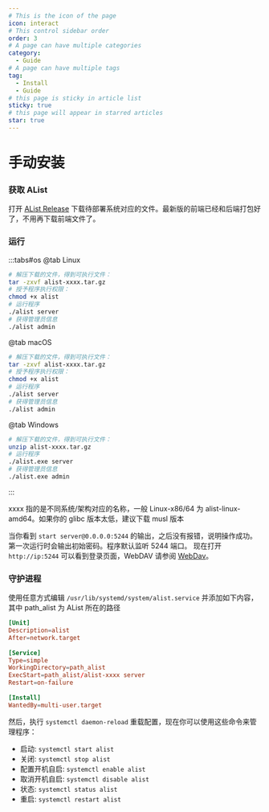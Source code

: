 ```yaml
---
# This is the icon of the page
icon: interact
# This control sidebar order
order: 3
# A page can have multiple categories
category:
  - Guide
# A page can have multiple tags
tag:
  - Install
  - Guide
# this page is sticky in article list
sticky: true
# this page will appear in starred articles
star: true
---
```

# 手动安装

### 获取 AList
打开 [AList Release](https://github.com/Xhofe/alist/releases) 下载待部署系统对应的文件。最新版的前端已经和后端打包好了，不用再下载前端文件了。

### 运行

:::tabs#os
@tab Linux
```bash
# 解压下载的文件，得到可执行文件：
tar -zxvf alist-xxxx.tar.gz
# 授予程序执行权限：
chmod +x alist
# 运行程序
./alist server
# 获得管理员信息
./alist admin
```
@tab macOS
```bash
# 解压下载的文件，得到可执行文件：
tar -zxvf alist-xxxx.tar.gz
# 授予程序执行权限：
chmod +x alist
# 运行程序
./alist server
# 获得管理员信息
./alist admin
```
@tab Windows
```bash
# 解压下载的文件，得到可执行文件：
unzip alist-xxxx.tar.gz
# 运行程序
./alist.exe server
# 获得管理员信息
./alist.exe admin
```
:::

xxxx 指的是不同系统/架构对应的名称，一般 Linux-x86/64 为 alist-linux-amd64。如果你的 glibc 版本太低，建议下载 musl 版本

当你看到 `start server@0.0.0.0:5244` 的输出，之后没有报错，说明操作成功。 第一次运行时会输出初始密码。程序默认监听 5244 端口。 现在打开 `http://ip:5244` 可以看到登录页面，WebDAV 请参阅 [WebDav](../webdav.md)。

### 守护进程

使用任意方式编辑 `/usr/lib/systemd/system/alist.service` 并添加如下内容，其中 path_alist 为 AList 所在的路径

```conf
[Unit]
Description=alist
After=network.target
 
[Service]
Type=simple
WorkingDirectory=path_alist
ExecStart=path_alist/alist-xxxx server
Restart=on-failure
 
[Install]
WantedBy=multi-user.target
```

然后，执行 `systemctl daemon-reload` 重载配置，现在你可以使用这些命令来管理程序：

- 启动: `systemctl start alist`
- 关闭: `systemctl stop alist`
- 配置开机自启: `systemctl enable alist`
- 取消开机自启: `systemctl disable alist`
- 状态: `systemctl status alist`
- 重启: `systemctl restart alist`
